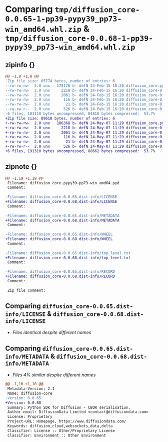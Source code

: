 # Comparing `tmp/diffusion_core-0.0.65-1-pp39-pypy39_pp73-win_amd64.whl.zip` & `tmp/diffusion_core-0.0.68-1-pp39-pypy39_pp73-win_amd64.whl.zip`

## zipinfo {}

```diff
@@ -1,8 +1,8 @@
-Zip file size: 85774 bytes, number of entries: 6
--rw-rw-rw-  2.0 unx   178176 b- defN 24-Feb-15 16:20 diffusion_core.pypy39-pp73-win_amd64.pyd
--rw-rw-rw-  2.0 unx     2218 b- defN 24-Feb-15 16:20 diffusion_core-0.0.65.dist-info/LICENSE
--rw-rw-rw-  2.0 unx     2061 b- defN 24-Feb-15 16:20 diffusion_core-0.0.65.dist-info/METADATA
--rw-rw-rw-  2.0 unx      116 b- defN 24-Feb-15 16:20 diffusion_core-0.0.65.dist-info/WHEEL
--rw-rw-rw-  2.0 unx       21 b- defN 24-Feb-15 16:20 diffusion_core-0.0.65.dist-info/top_level.txt
--rw-rw-r--  2.0 unx      526 b- defN 24-Feb-15 16:20 diffusion_core-0.0.65.dist-info/RECORD
-6 files, 183118 bytes uncompressed, 84818 bytes compressed:  53.7%
+Zip file size: 89618 bytes, number of entries: 6
+-rw-rw-rw-  2.0 unx   186368 b- defN 24-May-07 11:29 diffusion_core.pypy39-pp73-win_amd64.pyd
+-rw-rw-rw-  2.0 unx     2218 b- defN 24-May-07 11:29 diffusion_core-0.0.68.dist-info/LICENSE
+-rw-rw-rw-  2.0 unx     2061 b- defN 24-May-07 11:29 diffusion_core-0.0.68.dist-info/METADATA
+-rw-rw-rw-  2.0 unx      116 b- defN 24-May-07 11:29 diffusion_core-0.0.68.dist-info/WHEEL
+-rw-rw-rw-  2.0 unx       21 b- defN 24-May-07 11:29 diffusion_core-0.0.68.dist-info/top_level.txt
+-rw-rw-r--  2.0 unx      526 b- defN 24-May-07 11:29 diffusion_core-0.0.68.dist-info/RECORD
+6 files, 191310 bytes uncompressed, 88662 bytes compressed:  53.7%
```

## zipnote {}

```diff
@@ -1,19 +1,19 @@
 Filename: diffusion_core.pypy39-pp73-win_amd64.pyd
 Comment: 
 
-Filename: diffusion_core-0.0.65.dist-info/LICENSE
+Filename: diffusion_core-0.0.68.dist-info/LICENSE
 Comment: 
 
-Filename: diffusion_core-0.0.65.dist-info/METADATA
+Filename: diffusion_core-0.0.68.dist-info/METADATA
 Comment: 
 
-Filename: diffusion_core-0.0.65.dist-info/WHEEL
+Filename: diffusion_core-0.0.68.dist-info/WHEEL
 Comment: 
 
-Filename: diffusion_core-0.0.65.dist-info/top_level.txt
+Filename: diffusion_core-0.0.68.dist-info/top_level.txt
 Comment: 
 
-Filename: diffusion_core-0.0.65.dist-info/RECORD
+Filename: diffusion_core-0.0.68.dist-info/RECORD
 Comment: 
 
 Zip file comment:
```

## Comparing `diffusion_core-0.0.65.dist-info/LICENSE` & `diffusion_core-0.0.68.dist-info/LICENSE`

 * *Files identical despite different names*

## Comparing `diffusion_core-0.0.65.dist-info/METADATA` & `diffusion_core-0.0.68.dist-info/METADATA`

 * *Files 4% similar despite different names*

```diff
@@ -1,10 +1,10 @@
 Metadata-Version: 2.1
 Name: diffusion-core
-Version: 0.0.65
+Version: 0.0.68
 Summary: Python SDK for Diffusion - CBOR serialisation.
 Author-email: DiffusionData Limited <contact@diffusiondata.com>
 License: Proprietary
 Project-URL: Homepage, https://www.diffusiondata.com/
 Keywords: diffusion,cloud,websockets,data,delta
 Classifier: License :: Other/Proprietary License
 Classifier: Environment :: Other Environment
```

